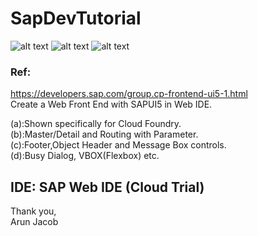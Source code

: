 # SapDevTutorial
![alt text](https://img.shields.io/badge/Fiori-2.0-blue "SAPUI5")
![alt text](https://img.shields.io/badge/Object-Page-yellow "Object Page")
![alt text](https://img.shields.io/badge/Dynamic-Layout-yellowgreen "Dynamic Layout")

### Ref:
https://developers.sap.com/group.cp-frontend-ui5-1.html</br>
Create a Web Front End with SAPUI5 in Web IDE.</br>

(a):Shown specifically for Cloud Foundry.</br>
(b):Master/Detail and Routing with Parameter.</br>
(c):Footer,Object Header and Message Box controls.</br>
(d):Busy Dialog, VBOX(Flexbox) etc.</br>


## IDE: SAP Web IDE (Cloud Trial)


Thank you,</br>
Arun Jacob

